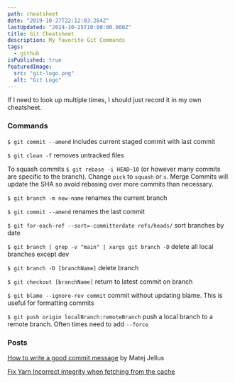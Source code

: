 ```yaml
---
path: cheatsheet
date: "2019-10-27T22:12:03.284Z"
lastUpdated: "2024-10-25T10:00:00.000Z"
title: Git Cheatsheet
description: My favorite Git Commands
tags:
  - github
isPublished: true
featuredImage:
  src: "git-logo.png"
  alt: "Git Logo"
---
```


If I need to look up multiple times, I should just record it in my own cheatsheet.

### Commands

`$ git commit --amend` includes current staged commit with last commit

`$ git clean -f` removes untracked files

To squash commits `$ git rebase -i HEAD~10` (or however many commits are specific to the branch). Change `pick` to `squash` or `s`. Merge Commits will update the SHA so avoid rebasing over more commits than necessary.

`$ git branch -m new-name` renames the current branch

`$ git commit --amend` renames the last commit

`$ git for-each-ref --sort=-committerdate refs/heads/` sort branches by date

`$ git branch | grep -v "main" | xargs git branch -D` delete all local branches except dev

`$ git branch -D [branchName]` delete branch

`$ git checkout [branchName]` return to latest commit on branch

`$ git blame --ignore-rev commit` commit without updating blame. This is useful for formatting commits

`$ git push origin localBranch:remoteBranch` push a local branch to a remote branch. Often times need to add `--force`

### Posts

[How to write a good commit message](https://juffalow.com/other/write-good-git-commit-message) by Matej Jellus

[﻿Fix Yarn Incorrect integrity when fetching from the cache](https://www.marcusmth.com/solve-yarn-incorrect-integrity-when-fetching-from-the-cache/)
